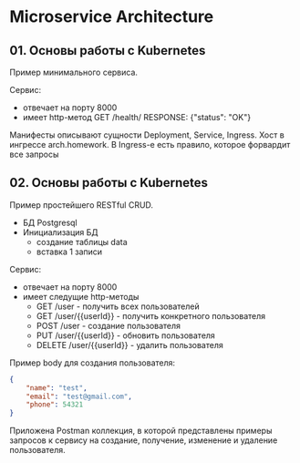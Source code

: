 # Microservice Architecture

## 01. Основы работы с Kubernetes

Пример минимального сервиса.

Сервис:

- отвечает на порту 8000
- имеет http-метод GET /health/ RESPONSE: {"status": "OK"}

Манифесты описывают сущности Deployment, Service, Ingress. Хост в ингрессе arch.homework. В Ingress-е есть правило, которое форвардит все запросы

## 02. Основы работы с Kubernetes

Пример простейшего RESTful CRUD.

- БД Postgresql
- Инициализация БД
  - создание таблицы data
  - вставка 1 записи

Сервис:

- отвечает на порту 8000
- имеет следущие http-методы 
  - GET /user - получить всех пользователей
  - GET /user/{{userId}} - получить конкретного пользователя
  - POST /user - создание пользователя
  - PUT /user/{{userId}} - обновить пользователя
  - DELETE /user/{{userId}} - удалить пользователя

Пример body для создания пользователя:

```json
{
    "name": "test",
    "email": "test@gmail.com",
    "phone": 54321
}
```

Приложена Postman коллекция, в которой представлены примеры запросов к сервису на создание, получение, изменение и удаление пользователя.

